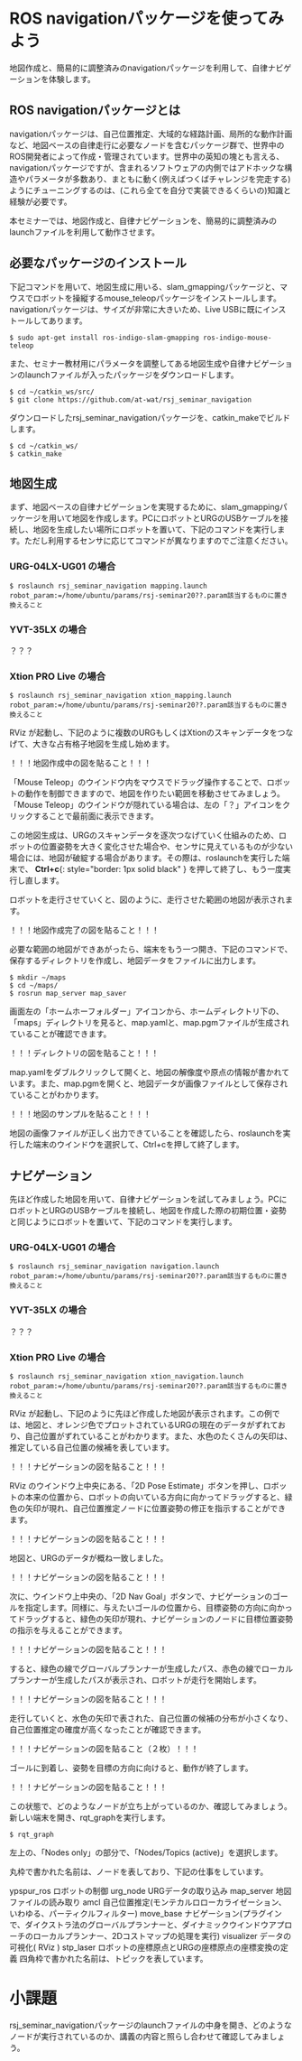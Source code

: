 # ROS navigationパッケージを使ってみよう
地図作成と、簡易的に調整済みのnavigationパッケージを利用して、自律ナビゲーションを体験します。

## ROS navigationパッケージとは

navigationパッケージは、自己位置推定、大域的な経路計画、局所的な動作計画など、地図ベースの自律走行に必要なノードを含むパッケージ群で、世界中のROS開発者によって作成・管理されています。世界中の英知の塊とも言える、navigationパッケージですが、含まれるソフトウェアの内側ではアドホックな構造やパラメータが多数あり、まともに動く(例えばつくばチャレンジを完走する)ようにチューニングするのは、(これら全てを自分で実装できるくらいの)知識と経験が必要です。

本セミナーでは、地図作成と、自律ナビゲーションを、簡易的に調整済みのlaunchファイルを利用して動作させます。

## 必要なパッケージのインストール

下記コマンドを用いて、地図生成に用いる、slam_gmappingパッケージと、マウスでロボットを操縦するmouse_teleopパッケージをインストールします。navigationパッケージは、サイズが非常に大きいため、Live USBに既にインストールしてあります。

```shell
$ sudo apt-get install ros-indigo-slam-gmapping ros-indigo-mouse-teleop
```

また、セミナー教材用にパラメータを調整してある地図生成や自律ナビゲーションのlaunchファイルが入ったパッケージをダウンロードします。

```shell
$ cd ~/catkin_ws/src/
$ git clone https://github.com/at-wat/rsj_seminar_navigation
```

ダウンロードしたrsj_seminar_navigationパッケージを、catkin_makeでビルドします。

```shell
$ cd ~/catkin_ws/
$ catkin_make
```

## 地図生成
まず、地図ベースの自律ナビゲーションを実現するために、slam_gmappingパッケージを用いて地図を作成します。PCにロボットとURGのUSBケーブルを接続し、地図を生成したい場所にロボットを置いて、下記のコマンドを実行します。ただし利用するセンサに応じてコマンドが異なりますのでご注意ください。

### URG-04LX-UG01 の場合
```shell
$ roslaunch rsj_seminar_navigation mapping.launch robot_param:=/home/ubuntu/params/rsj-seminar20??.param該当するものに置き換えること
```
### YVT-35LX の場合
？？？

### Xtion PRO Live の場合
```shell
$ roslaunch rsj_seminar_navigation xtion_mapping.launch robot_param:=/home/ubuntu/params/rsj-seminar20??.param該当するものに置き換えること
```

RViz が起動し、下記のように複数のURGもしくはXtionのスキャンデータをつなげて、大きな占有格子地図を生成し始めます。

！！！地図作成中の図を貼ること！！！

「Mouse Teleop」のウインドウ内をマウスでドラッグ操作することで、ロボットの動作を制御できますので、地図を作りたい範囲を移動させてみましょう。「Mouse Teleop」のウインドウが隠れている場合は、左の「？」アイコンをクリックすることで最前面に表示できます。

この地図生成は、URGのスキャンデータを逐次つなげていく仕組みのため、ロボットの位置姿勢を大きく変化させた場合や、センサに見えているものが少ない場合には、地図が破綻する場合があります。その際は、roslaunchを実行した端末で、 __Ctrl+c__{: style="border: 1px solid black" } を押して終了し、もう一度実行し直します。

ロボットを走行させていくと、図のように、走行させた範囲の地図が表示されます。

！！！地図作成完了の図を貼ること！！！

必要な範囲の地図ができあがったら、端末をもう一つ開き、下記のコマンドで、保存するディレクトリを作成し、地図データをファイルに出力します。

```shell
$ mkdir ~/maps
$ cd ~/maps/
$ rosrun map_server map_saver
```

画面左の「ホームホーフォルダー」アイコンから、ホームディレクトリ下の、「maps」ディレクトリを見ると、map.yamlと、map.pgmファイルが生成されていることが確認できます。

！！！ディレクトリの図を貼ること！！！

map.yamlをダブルクリックして開くと、地図の解像度や原点の情報が書かれています。また、map.pgmを開くと、地図データが画像ファイルとして保存されていることがわかります。

！！！地図のサンプルを貼ること！！！

地図の画像ファイルが正しく出力できていることを確認したら、roslaunchを実行した端末のウインドウを選択して、Ctrl+cを押して終了します。

## ナビゲーション
先ほど作成した地図を用いて、自律ナビゲーションを試してみましょう。PCにロボットとURGのUSBケーブルを接続し、地図を作成した際の初期位置・姿勢と同じようにロボットを置いて、下記のコマンドを実行します。

### URG-04LX-UG01 の場合
```shell
$ roslaunch rsj_seminar_navigation navigation.launch robot_param:=/home/ubuntu/params/rsj-seminar20??.param該当するものに置き換えること
```
### YVT-35LX の場合
？？？

### Xtion PRO Live の場合
```shell
$ roslaunch rsj_seminar_navigation xtion_navigation.launch robot_param:=/home/ubuntu/params/rsj-seminar20??.param該当するものに置き換えること
```

RViz が起動し、下記のように先ほど作成した地図が表示されます。この例では、地図と、オレンジ色でプロットされているURGの現在のデータがずれており、自己位置がずれていることがわかります。また、水色のたくさんの矢印は、推定している自己位置の候補を表しています。

！！！ナビゲーションの図を貼ること！！！

RViz のウインドウ上中央にある、「2D Pose Estimate」ボタンを押し、ロボットの本来の位置から、ロボットの向いている方向に向かってドラッグすると、緑色の矢印が現れ、自己位置推定ノードに位置姿勢の修正を指示することができます。

！！！ナビゲーションの図を貼ること！！！

地図と、URGのデータが概ね一致しました。

！！！ナビゲーションの図を貼ること！！！

次に、ウインドウ上中央の、「2D Nav Goal」ボタンで、ナビゲーションのゴールを指定します。同様に、与えたいゴールの位置から、目標姿勢の方向に向かってドラッグすると、緑色の矢印が現れ、ナビゲーションのノードに目標位置姿勢の指示を与えることができます。

！！！ナビゲーションの図を貼ること！！！

すると、緑色の線でグローバルプランナーが生成したパス、赤色の線でローカルプランナーが生成したパスが表示され、ロボットが走行を開始します。

！！！ナビゲーションの図を貼ること！！！

走行していくと、水色の矢印で表された、自己位置の候補の分布が小さくなり、自己位置推定の確度が高くなったことが確認できます。

！！！ナビゲーションの図を貼ること（２枚）！！！

ゴールに到着し、姿勢を目標の方向に向けると、動作が終了します。

！！！ナビゲーションの図を貼ること！！！

この状態で、どのようなノードが立ち上がっているのか、確認してみましょう。新しい端末を開き、rqt_graphを実行します。

```shell
$ rqt_graph
```

左上の、「Nodes only」の部分で、「Nodes/Topics (active)」を選択します。

丸枠で書かれた名前は、ノードを表しており、下記の仕事をしています。

ypspur_ros
ロボットの制御
urg_node
URGデータの取り込み
map_server
地図ファイルの読み取り
amcl
自己位置推定(モンテカルロローカライゼーション、いわゆる、パーティクルフィルター)
move_base
ナビゲーション(プラグインで、ダイクストラ法のグローバルプランナーと、ダイナミックウインドウアプローチのローカルプランナー、2Dコストマップの処理を実行)
visualizer
データの可視化( RViz )
stp_laser
ロボットの座標原点とURGの座標原点の座標変換の定義
四角枠で書かれた名前は、トピックを表しています。

# 小課題
rsj_seminar_navigationパッケージのlaunchファイルの中身を開き、どのようなノードが実行されているのか、講義の内容と照らし合わせて確認してみましょう。